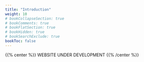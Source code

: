 ```yaml
---
title: "Introduction"
weight: 10
# bookCollapseSection: true
# bookComments: true
# bookFlatSection: true
# bookHidden: true
# bookSearchExclude: true
bookToc: false
---
```


{{% center %}}
WEBSITE UNDER DEVELOPMENT
{{% /center %}}

